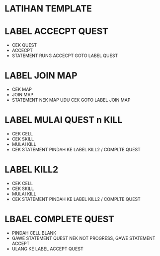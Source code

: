 # LATIHAN TEMPLATE 

# LABEL ACCECPT QUEST
- CEK QUEST
- ACCECPT
- STATEMENT RUNG ACCECPT GOTO LABEL QUEST

# LABEL JOIN MAP
- CEK MAP
- JOIN MAP
- STATEMENT NEK MAP UDU CEK GOTO LABEL JOIN MAP

# LABEL MULAI QUEST n KILL
- CEK CELL
- CEK SKILL
- MULAI KILL
- CEK STATEMENT PINDAH KE LABEL KILL2 / COMPLTE QUEST

# LABEL KILL2
- CEK CELL
- CEK SKILL
- MULAI KILL
- CEK STATEMENT PINDAH KE LABEL KILL2 / COMPLTE QUEST

# LBAEL COMPLETE QUEST
- PINDAH CELL BLANK
- GAWE STATEMENT QUEST NEK NOT PROGRESS, GAWE STATEMENT ACCEPT
- ULANG KE LABEL ACCEPT QUEST
